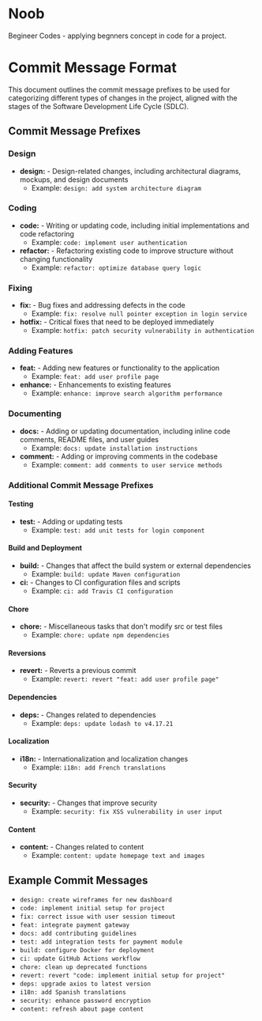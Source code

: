 # Noob
Begineer Codes - applying begnners concept in code for a project.

# Commit Message Format

This document outlines the commit message prefixes to be used for categorizing different types of changes in the project, aligned with the stages of the Software Development Life Cycle (SDLC).

## Commit Message Prefixes

### Design
- **design:** - Design-related changes, including architectural diagrams, mockups, and design documents
  - Example: `design: add system architecture diagram`

### Coding
- **code:** - Writing or updating code, including initial implementations and code refactoring
  - Example: `code: implement user authentication`
- **refactor:** - Refactoring existing code to improve structure without changing functionality
  - Example: `refactor: optimize database query logic`

### Fixing
- **fix:** - Bug fixes and addressing defects in the code
  - Example: `fix: resolve null pointer exception in login service`
- **hotfix:** - Critical fixes that need to be deployed immediately
  - Example: `hotfix: patch security vulnerability in authentication`

### Adding Features
- **feat:** - Adding new features or functionality to the application
  - Example: `feat: add user profile page`
- **enhance:** - Enhancements to existing features
  - Example: `enhance: improve search algorithm performance`

### Documenting
- **docs:** - Adding or updating documentation, including inline code comments, README files, and user guides
  - Example: `docs: update installation instructions`
- **comment:** - Adding or improving comments in the codebase
  - Example: `comment: add comments to user service methods`

### Additional Commit Message Prefixes

#### Testing
- **test:** - Adding or updating tests
  - Example: `test: add unit tests for login component`

#### Build and Deployment
- **build:** - Changes that affect the build system or external dependencies
  - Example: `build: update Maven configuration`
- **ci:** - Changes to CI configuration files and scripts
  - Example: `ci: add Travis CI configuration`

#### Chore
- **chore:** - Miscellaneous tasks that don't modify src or test files
  - Example: `chore: update npm dependencies`

#### Reversions
- **revert:** - Reverts a previous commit
  - Example: `revert: revert "feat: add user profile page"`

#### Dependencies
- **deps:** - Changes related to dependencies
  - Example: `deps: update lodash to v4.17.21`

#### Localization
- **i18n:** - Internationalization and localization changes
  - Example: `i18n: add French translations`

#### Security
- **security:** - Changes that improve security
  - Example: `security: fix XSS vulnerability in user input`

#### Content
- **content:** - Changes related to content
  - Example: `content: update homepage text and images`

## Example Commit Messages
- `design: create wireframes for new dashboard`
- `code: implement initial setup for project`
- `fix: correct issue with user session timeout`
- `feat: integrate payment gateway`
- `docs: add contributing guidelines`
- `test: add integration tests for payment module`
- `build: configure Docker for deployment`
- `ci: update GitHub Actions workflow`
- `chore: clean up deprecated functions`
- `revert: revert "code: implement initial setup for project"`
- `deps: upgrade axios to latest version`
- `i18n: add Spanish translations`
- `security: enhance password encryption`
- `content: refresh about page content`
